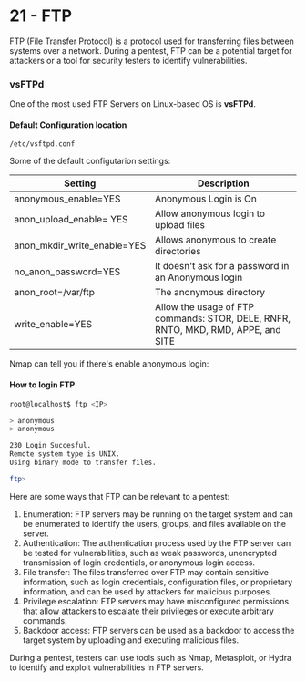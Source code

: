 # 21 - FTP

FTP (File Transfer Protocol) is a protocol used for transferring files between systems over a network. During a pentest, FTP can be a potential target for attackers or a tool for security testers to identify vulnerabilities.

### vsFTPd

One of the most used FTP Servers on Linux-based OS is **vsFTPd**.

#### Default Configuration location

`/etc/vsftpd.conf`

Some of the default configutarion settings:

| Setting                        | Description                                                                       |
| ------------------------------ | --------------------------------------------------------------------------------- |
| anonymous\_enable=YES          | Anonymous Login is On                                                             |
| anon\_upload\_enable= YES      | Allow anonymous login to upload files                                             |
| anon\_mkdir\_write\_enable=YES | Allows anonymous to create directories                                            |
| no\_anon\_password=YES         | It doesn't ask for a password in an Anonymous login                               |
| anon\_root=/var/ftp            | The anonymous directory                                                           |
| write\_enable=YES              | Allow the usage of FTP commands: STOR, DELE, RNFR, RNTO, MKD, RMD, APPE, and SITE |

Nmap can tell you if there's enable anonymous login:

#### How to login FTP

```bash
root@localhost$ ftp <IP>

> anonymous
> anonymous

230 Login Succesful.
Remote system type is UNIX.
Using binary mode to transfer files.

ftp>
```

Here are some ways that FTP can be relevant to a pentest:

1. Enumeration: FTP servers may be running on the target system and can be enumerated to identify the users, groups, and files available on the server.
2. Authentication: The authentication process used by the FTP server can be tested for vulnerabilities, such as weak passwords, unencrypted transmission of login credentials, or anonymous login access.
3. File transfer: The files transferred over FTP may contain sensitive information, such as login credentials, configuration files, or proprietary information, and can be used by attackers for malicious purposes.
4. Privilege escalation: FTP servers may have misconfigured permissions that allow attackers to escalate their privileges or execute arbitrary commands.
5. Backdoor access: FTP servers can be used as a backdoor to access the target system by uploading and executing malicious files.

During a pentest, testers can use tools such as Nmap, Metasploit, or Hydra to identify and exploit vulnerabilities in FTP servers.
